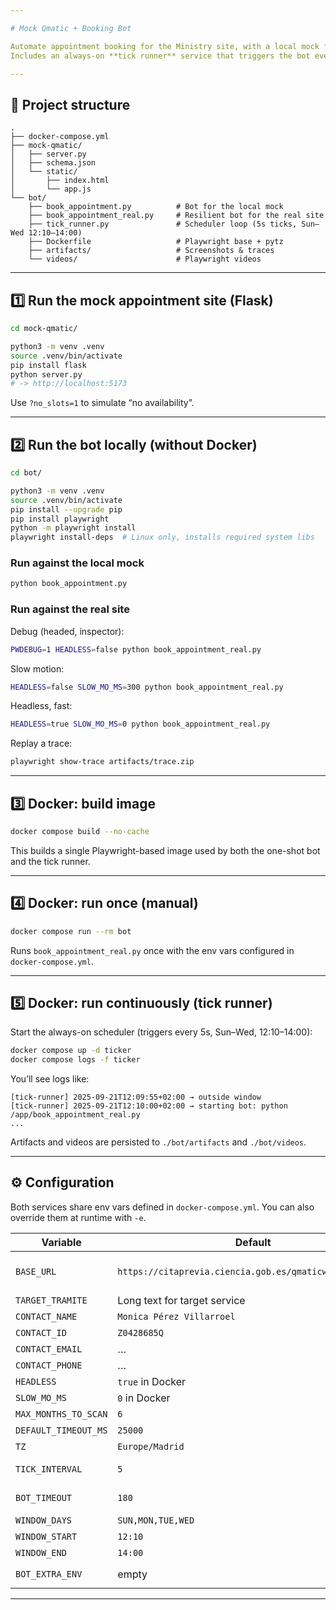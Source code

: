 ```yaml
---

# Mock Qmatic + Booking Bot

Automate appointment booking for the Ministry site, with a local mock for testing and a resilient Playwright bot.
Includes an always-on **tick runner** service that triggers the bot every 5 seconds, but only **Sunday → Wednesday, 12:10 → 14:00 (Europe/Madrid)**.

---
```


## 📂 Project structure

```
.
├── docker-compose.yml
├── mock-qmatic/
│   ├── server.py
│   ├── schema.json
│   └── static/
│       ├── index.html
│       └── app.js
└── bot/
    ├── book_appointment.py          # Bot for the local mock
    ├── book_appointment_real.py     # Resilient bot for the real site
    ├── tick_runner.py               # Scheduler loop (5s ticks, Sun–Wed 12:10–14:00)
    ├── Dockerfile                   # Playwright base + pytz
    ├── artifacts/                   # Screenshots & traces
    └── videos/                      # Playwright videos
```

---

## 1️⃣ Run the **mock** appointment site (Flask)

```bash
cd mock-qmatic/

python3 -m venv .venv
source .venv/bin/activate
pip install flask
python server.py
# -> http://localhost:5173
```

Use `?no_slots=1` to simulate “no availability”.

---

## 2️⃣ Run the bot locally (without Docker)

```bash
cd bot/

python3 -m venv .venv
source .venv/bin/activate
pip install --upgrade pip
pip install playwright
python -m playwright install
playwright install-deps  # Linux only, installs required system libs
```

### Run against the local mock

```bash
python book_appointment.py
```

### Run against the real site

Debug (headed, inspector):

```bash
PWDEBUG=1 HEADLESS=false python book_appointment_real.py
```

Slow motion:

```bash
HEADLESS=false SLOW_MO_MS=300 python book_appointment_real.py
```

Headless, fast:

```bash
HEADLESS=true SLOW_MO_MS=0 python book_appointment_real.py
```

Replay a trace:

```bash
playwright show-trace artifacts/trace.zip
```

---

## 3️⃣ Docker: build image

```bash
docker compose build --no-cache
```

This builds a single Playwright-based image used by both the one-shot bot and the tick runner.

---

## 4️⃣ Docker: run once (manual)

```bash
docker compose run --rm bot
```

Runs `book_appointment_real.py` once with the env vars configured in `docker-compose.yml`.

---

## 5️⃣ Docker: run continuously (tick runner)

Start the always-on scheduler (triggers every 5s, Sun–Wed, 12:10–14:00):

```bash
docker compose up -d ticker
docker compose logs -f ticker
```

You’ll see logs like:

```
[tick-runner] 2025-09-21T12:09:55+02:00 → outside window
[tick-runner] 2025-09-21T12:10:00+02:00 → starting bot: python /app/book_appointment_real.py
...
```

Artifacts and videos are persisted to `./bot/artifacts` and `./bot/videos`.

---

## ⚙️ Configuration

Both services share env vars defined in `docker-compose.yml`. You can also override them at runtime with `-e`.

| Variable             | Default                                                 | Purpose                                                 |
| -------------------- | ------------------------------------------------------- | ------------------------------------------------------- |
| `BASE_URL`           | `https://citaprevia.ciencia.gob.es/qmaticwebbooking/#/` | Target site (use `http://localhost:5173` for mock)      |
| `TARGET_TRAMITE`     | Long text for target service                            | Which trámite to select                                 |
| `CONTACT_NAME`       | `Monica Pérez Villarroel`                               | Contact info                                            |
| `CONTACT_ID`         | `Z0428685Q`                                             | DNI/NIE/passport                                        |
| `CONTACT_EMAIL`      | …                                                       | Email                                                   |
| `CONTACT_PHONE`      | …                                                       | Phone                                                   |
| `HEADLESS`           | `true` in Docker                                        | Browser visible or not                                  |
| `SLOW_MO_MS`         | `0` in Docker                                           | Delay between actions                                   |
| `MAX_MONTHS_TO_SCAN` | `6`                                                     | How far ahead to search                                 |
| `DEFAULT_TIMEOUT_MS` | `25000`                                                 | Per-action timeout                                      |
| `TZ`                 | `Europe/Madrid`                                         | Timezone                                                |
| `TICK_INTERVAL`      | `5`                                                     | Tick interval (seconds) for the runner                  |
| `BOT_TIMEOUT`        | `180`                                                   | Max seconds per bot run before force kill               |
| `WINDOW_DAYS`        | `SUN,MON,TUE,WED`                                       | Which days                                              |
| `WINDOW_START`       | `12:10`                                                 | Start time                                              |
| `WINDOW_END`         | `14:00`                                                 | End time (inclusive)                                    |
| `BOT_EXTRA_ENV`      | empty                                                   | Extra env for bot, e.g. `HEADLESS=false,SLOW_MO_MS=250` |

---